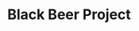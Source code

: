 ---
title: Black Beer Project
featured: true
roles: ["Design","Front-End Development"]
mainImg: https://placeimg.com/640/480/computer
mainImgAlt: This is a test
eyecatchImage: https://placeimg.com/640/480/computer
eyecatchImageAlt: This is a test
description: Pretium quam vulputate dignissim suspendisse in est. Lobortis mattis aliquam faucibus purus in massa tempor nec. Elit ullamcorper dignissim cras tincidunt lobortis feugiat vivamus at augue. Quis ipsum suspendisse ultrices gravida dictum fusce ut placerat. Vulputate eu scelerisque felis imperdiet proin. Nisl nisi scelerisque eu ultrices.
---